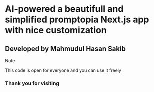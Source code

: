 # AI-powered a beautifull and simplified promptopia Next.js app with nice customization

## Developed by Mahmudul Hasan Sakib

> [!NOTE]
> This code is open for everyone and you can use it freely

### Thank you for visiting
